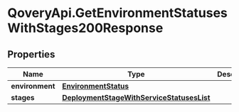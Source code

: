 # QoveryApi.GetEnvironmentStatusesWithStages200Response

## Properties

Name | Type | Description | Notes
------------ | ------------- | ------------- | -------------
**environment** | [**EnvironmentStatus**](EnvironmentStatus.md) |  | [optional] 
**stages** | [**DeploymentStageWithServiceStatusesList**](DeploymentStageWithServiceStatusesList.md) |  | [optional] 


